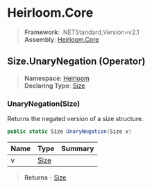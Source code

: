 # Heirloom.Core

> **Framework**: .NETStandard,Version=v2.1  
> **Assembly**: [Heirloom.Core][0]

## Size.UnaryNegation (Operator)

> **Namespace**: [Heirloom][0]  
> **Declaring Type**: [Size][1]

### UnaryNegation(Size)

Returns the negated version of a size structure.

```cs
public static Size UnaryNegation(Size v)
```

| Name | Type      | Summary |
|------|-----------|---------|
| v    | [Size][1] |         |

> **Returns** - [Size][1]

[0]: ../../../Heirloom.Core.md
[1]: ../Size.md
